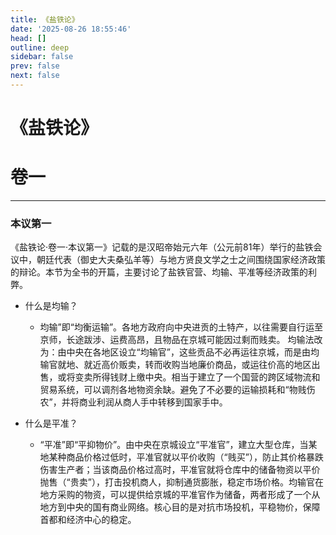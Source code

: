 ```yaml
---
title: 《盐铁论》
date: '2025-08-26 18:55:46'
head: []
outline: deep
sidebar: false
prev: false
next: false
---
```




# 《盐铁论》

# 卷一

---

### 本议第一

《盐铁论·卷一·本议第一》记载的是汉昭帝始元六年（公元前81年）举行的盐铁会议中，朝廷代表（御史大夫桑弘羊等）与地方贤良文学之士之间围绕国家经济政策的辩论。本节为全书的开篇，主要讨论了盐铁官营、均输、平准等经济政策的利弊。

- 什么是均输？

  - 均输”即“均衡运输”。各地方政府向中央进贡的土特产，以往需要自行运至京师，长途跋涉、运费高昂，且物品在京城可能因过剩而贱卖。 均输法改为：由中央在各地区设立“均输官”，这些贡品不必再运往京城，而是由均输官就地、就近高价贩卖，转而收购当地廉价商品，或运往价高的地区出售，或将变卖所得钱财上缴中央。相当于建立了一个国营的跨区域物流和贸易系统，可以调剂各地物资余缺。避免了不必要的运输损耗和“物贱伤农”，并将商业利润从商人手中转移到国家手中。
- 什么是平准？

  - “平准”即“平抑物价”。由中央在京城设立“平准官”，建立大型仓库，当某地某种商品价格过低时，平准官就以平价收购（“贱买”），防止其价格暴跌伤害生产者；当该商品价格过高时，平准官就将仓库中的储备物资以平价抛售（“贵卖”），打击投机商人，抑制通货膨胀，稳定市场价格。均输官在地方采购的物资，可以提供给京城的平准官作为储备，两者形成了一个从地方到中央的国有商业网络。核心目的是对抗市场投机，平稳物价，保障首都和经济中心的稳定。

‍

